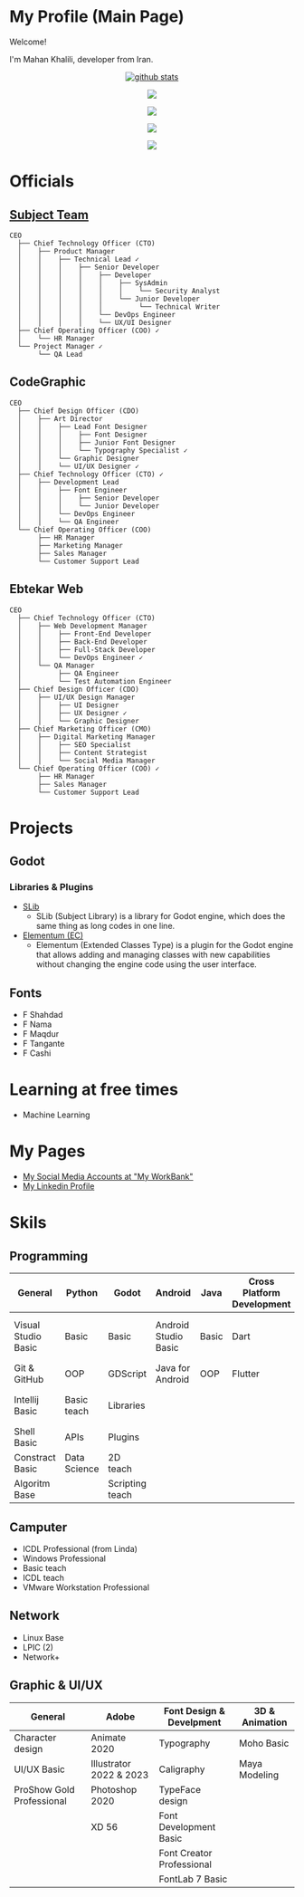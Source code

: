 # My Profile (Main Page)

Welcome!

I'm Mahan Khalili, developer from Iran.

<p align="center"> <a href="https://github.com/mkh-user"><img align="center" src="https://github-readme-stats.vercel.app/api?username=mkh-user&show_icons=true&include_all_commits=true&theme=gotham" alt="github stats" /></a>

<p align="center"> <a href="https://github.com/mkh-user"><img align="center" src="https://github-readme-stats.vercel.app/api/top-langs/?username=mkh-user&layout=compact&theme=gotham" /></a> 

<p align="center"> <a href="https://github.com/Subject-Team/SLib"><img align="center" src="https://github-readme-stats.vercel.app/api/pin/?username=Subject-Team&repo=SLib&theme=gotham" /></a>

<p align="center"> <a href="https://wakatime.com/@2d338125-04d1-4845-afab-1079f7117f8f"><img align="center" src="https://wakatime.com/badge/user/2d338125-04d1-4845-afab-1079f7117f8f.svg"/></a> 

<p align="center"> <a href="https://wakatime.com/@2d338125-04d1-4845-afab-1079f7117f8f"><img align="center" src="https://github-readme-stats.vercel.app/api/wakatime?username=mkhuser&layout="/></a> 

# Officials
## [Subject Team](https://github.com/subject-team/)
```
CEO
  ├── Chief Technology Officer (CTO)
  │    ├── Product Manager
  │    │    ├── Technical Lead ✓
  │    │    │    ├── Senior Developer
  │    │    │    │    ├── Developer
  │    │    │    │    │    ├── SysAdmin
  │    │    │    │    │    │    └── Security Analyst
  │    │    │    │    │    └── Junior Developer
  │    │    │    │    │         └── Technical Writer
  │    │    │    │    └── DevOps Engineer
  │    │    │    │    └── UX/UI Designer
  ├── Chief Operating Officer (COO) ✓
  │    └── HR Manager
  └── Project Manager ✓
       └── QA Lead
```
## CodeGraphic
```
CEO
  ├── Chief Design Officer (CDO)
  │    ├── Art Director
  │    │    ├── Lead Font Designer
  │    │    │    ├── Font Designer
  │    │    │    ├── Junior Font Designer
  │    │    │    └── Typography Specialist ✓
  │    │    └── Graphic Designer
  │    │    └── UI/UX Designer ✓
  ├── Chief Technology Officer (CTO) ✓
  │    ├── Development Lead
  │    │    ├── Font Engineer
  │    │    │    ├── Senior Developer
  │    │    │    └── Junior Developer
  │    │    └── DevOps Engineer
  │    │    └── QA Engineer
  └── Chief Operating Officer (COO)
       ├── HR Manager
       ├── Marketing Manager
       ├── Sales Manager
       └── Customer Support Lead
```
## Ebtekar Web
```
CEO
  ├── Chief Technology Officer (CTO)
  │    ├── Web Development Manager
  │    │    ├── Front-End Developer
  │    │    ├── Back-End Developer
  │    │    ├── Full-Stack Developer
  │    │    └── DevOps Engineer ✓
  │    └── QA Manager
  │         ├── QA Engineer
  │         └── Test Automation Engineer
  ├── Chief Design Officer (CDO)
  │    ├── UI/UX Design Manager
  │    │    ├── UI Designer
  │    │    ├── UX Designer ✓
  │    │    └── Graphic Designer
  ├── Chief Marketing Officer (CMO)
  │    ├── Digital Marketing Manager
  │    │    ├── SEO Specialist
  │    │    ├── Content Strategist
  │    │    └── Social Media Manager
  └── Chief Operating Officer (COO) ✓
       ├── HR Manager
       ├── Sales Manager
       └── Customer Support Lead
```

# Projects
## Godot
### Libraries & Plugins
- [SLib](https://github.com/Subject-Team/SLib)
  - SLib (Subject Library) is a library for Godot engine, which does the same thing as long codes in one line.
- [Elementum (EC)](https://github.com/Subject-Team/Elementum-EC)
  - Elementum (Extended Classes Type) is a plugin for the Godot engine that allows adding and managing classes with new capabilities without changing the engine code using the user interface.
## Fonts
- F Shahdad
- F Nama
- F Maqdur
- F Tangante
- F Cashi

# Learning at free times
- Machine Learning

# My Pages
- [My Social Media Accounts at "My WorkBank"](https://soo.is/wqLGri)
- [My Linkedin Profile](https://www.linkedin.com/in/mahan-khalili-s/)

# Skils
## Programming
|General|Python|Godot|Android|Java|Cross Platform Development|AI|
|-------|------|-----|-------|----|--------------------------|--|
|Visual Studio Basic|Basic|Basic|Android Studio Basic|Basic|Dart|Special Math for Machine learning|
|Git & GitHub|OOP|GDScript|Java for Android|OOP|Flutter|Decision tree|
|Intellij Basic|Basic teach|Libraries||||Artificial neural networks|
|Shell Basic|APIs|Plugins|||||
|Constract Basic|Data Science|2D teach|||||
|Algoritm Base||Scripting teach|||||

## Camputer
- ICDL Professional (from Linda)
- Windows Professional
- Basic teach
- ICDL teach
- VMware Workstation Professional
## Network
- Linux Base
- LPIC (2)
- Network+
## Graphic & UI/UX
|General|Adobe|Font Design & Develpment|3D & Animation|
|-------|-----|------------------------|--------------|
|Character design|Animate 2020|Typography|Moho Basic
|UI/UX Basic|Illustrator 2022 & 2023|Caligraphy|Maya Modeling
|ProShow Gold Professional|Photoshop 2020|TypeFace design
||XD 56|Font Development Basic
|||Font Creator Professional
|||FontLab 7 Basic
